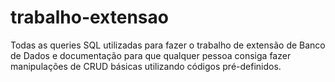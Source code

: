 # trabalho-extensao
Todas as queries SQL utilizadas para fazer o trabalho de extensão de Banco de Dados e documentação para que qualquer pessoa consiga fazer manipulações de CRUD básicas utilizando códigos pré-definidos.
